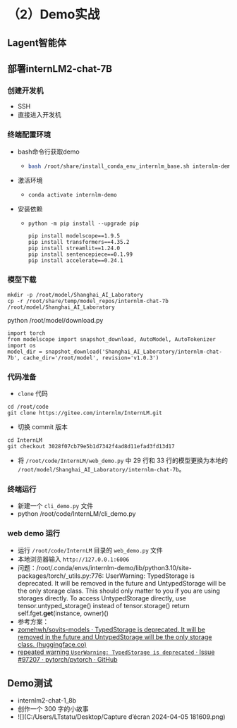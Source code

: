 # （2）Demo实战



## Lagent智能体

## 部署internLM2-chat-7B

### 创建开发机

- SSH
- 直接进入开发机

### 终端配置环境

- bash命令行获取demo

  - ```bash
    bash /root/share/install_conda_env_internlm_base.sh internlm-demo  # 执行该脚本文件来安装项目实验环境
    ```

- 激活环境

  - ```
    conda activate internlm-demo
    ```

- 安装依赖

  - ```
    python -m pip install --upgrade pip
    
    pip install modelscope==1.9.5
    pip install transformers==4.35.2
    pip install streamlit==1.24.0
    pip install sentencepiece==0.1.99
    pip install accelerate==0.24.1
    ```

### 模型下载

```
mkdir -p /root/model/Shanghai_AI_Laboratory
cp -r /root/share/temp/model_repos/internlm-chat-7b /root/model/Shanghai_AI_Laboratory
```

python /root/model/download.py

```
import torch
from modelscope import snapshot_download, AutoModel, AutoTokenizer
import os
model_dir = snapshot_download('Shanghai_AI_Laboratory/internlm-chat-7b', cache_dir='/root/model', revision='v1.0.3')
```

### 代码准备

- `clone` 代码

```
cd /root/code
git clone https://gitee.com/internlm/InternLM.git
```

- 切换 commit 版本

```
cd InternLM
git checkout 3028f07cb79e5b1d7342f4ad8d11efad3fd13d17
```

- 将 `/root/code/InternLM/web_demo.py` 中 29 行和 33 行的模型更换为本地的 `/root/model/Shanghai_AI_Laboratory/internlm-chat-7b`。

### 终端运行

- 新建一个 `cli_demo.py` 文件
- python /root/code/InternLM/cli_demo.py

### web demo 运行

- 运行 `/root/code/InternLM` 目录的 `web_demo.py` 文件
- 本地浏览器输入 `http://127.0.0.1:6006`
- 问题：/root/.conda/envs/internlm-demo/lib/python3.10/site-packages/torch/_utils.py:776: UserWarning: TypedStorage is deprecated. It will be removed in the future and UntypedStorage will be the only storage class. This should only matter to you if you are using storages directly.  To access UntypedStorage directly, use tensor.untyped_storage() instead of tensor.storage()
    return self.fget.__get__(instance, owner)()
-  参考方案：
  - [zomehwh/sovits-models · TypedStorage is deprecated. It will be removed in the future and UntypedStorage will be the only storage class. (huggingface.co)](https://huggingface.co/spaces/zomehwh/sovits-models/discussions/10)
  - [repeated warning `UserWarning: TypedStorage is deprecated` · Issue #97207 · pytorch/pytorch · GitHub](https://github.com/pytorch/pytorch/issues/97207)


## Demo测试

- internlm2-chat-1_8b
- 创作一个 300 字的小故事
- ![](C:/Users/LTstatu/Desktop/Capture d’écran 2024-04-05 181609.png)
